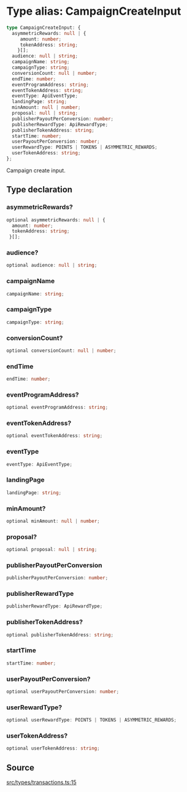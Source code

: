 # Type alias: CampaignCreateInput

```ts
type CampaignCreateInput: {
  asymmetricRewards: null | {
     amount: number;
     tokenAddress: string;
    }[];
  audience: null | string;
  campaignName: string;
  campaignType: string;
  conversionCount: null | number;
  endTime: number;
  eventProgramAddress: string;
  eventTokenAddress: string;
  eventType: ApiEventType;
  landingPage: string;
  minAmount: null | number;
  proposal: null | string;
  publisherPayoutPerConversion: number;
  publisherRewardType: ApiRewardType;
  publisherTokenAddress: string;
  startTime: number;
  userPayoutPerConversion: number;
  userRewardType: POINTS | TOKENS | ASYMMETRIC_REWARDS;
  userTokenAddress: string;
};
```

Campaign create input.

## Type declaration

### asymmetricRewards?

```ts
optional asymmetricRewards: null | {
  amount: number;
  tokenAddress: string;
 }[];
```

### audience?

```ts
optional audience: null | string;
```

### campaignName

```ts
campaignName: string;
```

### campaignType

```ts
campaignType: string;
```

### conversionCount?

```ts
optional conversionCount: null | number;
```

### endTime

```ts
endTime: number;
```

### eventProgramAddress?

```ts
optional eventProgramAddress: string;
```

### eventTokenAddress?

```ts
optional eventTokenAddress: string;
```

### eventType

```ts
eventType: ApiEventType;
```

### landingPage

```ts
landingPage: string;
```

### minAmount?

```ts
optional minAmount: null | number;
```

### proposal?

```ts
optional proposal: null | string;
```

### publisherPayoutPerConversion

```ts
publisherPayoutPerConversion: number;
```

### publisherRewardType

```ts
publisherRewardType: ApiRewardType;
```

### publisherTokenAddress?

```ts
optional publisherTokenAddress: string;
```

### startTime

```ts
startTime: number;
```

### userPayoutPerConversion?

```ts
optional userPayoutPerConversion: number;
```

### userRewardType?

```ts
optional userRewardType: POINTS | TOKENS | ASYMMETRIC_REWARDS;
```

### userTokenAddress?

```ts
optional userTokenAddress: string;
```

## Source

[src/types/transactions.ts:15](https://github.com/torque-labs/torque-ts-sdk/blob/c95828d99ae8c726ef550803d1dbba9bc4dfc9f3/src/types/transactions.ts#L15)
